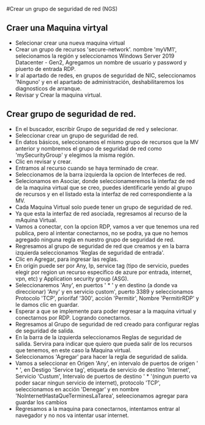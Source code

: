 #Crear un grupo de seguridad de red (NGS)

## Craer una Maquina virtyal
- Selecionar crear una nueva maquina virtual 
- Crear un grupo de recursos 'secure-network'. nombre 'myVM1', selecionamos la región y seleccionamos Windows Server 2019 Datacenter - Gen2, Agregamos un nombre de usuario y password y piuerto de entrada RDP.
- Ir al apartado de redes, en grupos de seguridad de NIC, seleccionamos 'Ninguno' y en el apartado de administración, deshabilitaremos los diagnosticos de arranque.
- Revisar y Crear la maquina virtual.

## Crear grupo de seguridad de red.
- En el buscador, escribir Grupo de seguridad de red y selecionar.
- Seleccionar crear un grupo de seguridad de red.
- En datos básicos, seleccionamos el mismo grupo de recursos que la MV anterior y nombremos el grupo de seguridad de red como 'mySecurityGroup' y elegimos la misma región.
- Clic en revisar y crear.
- Entramos al recurso cuando se haya terminado de crear.
- Seleccionamos de la barra izquierda la opcion de Interfeces de red.
- Selecionamos en Asociar, donde seleccionameremos la interfaz de red de la maquina virtual que se creo, puedes identificarle yendo al grupo de recursos y en el listado esta la interfaz de red correspondiente a la MV.
- Cada Maquina Virtual solo puede tener un grupo de seguridad de red.
- Ya que esta la interfaz de red asociada, regresamos al recurso de la mAquina Virtual.
- Vamos a conectar, con la opcion RDP, vamos a ver que tenemos una red publica, pero al intentar conectarnos, no se podra, ya que no hemos agregado ninguna regla en nuestro grupo de seguridad de red.
- Regresamos al grupo de seguridad de red que creamos y en la barra izquierda seleccionamos 'Reglas de seguridad de entrada'.
- Clic en Agregar, para ingresar las reglas.
- En origin puede ser por Any,  Ip, service tag (tipo de servicio, puedes elegir por region un recurso especifico de azure por entrada, internet, vpn, etc) y Application security group (ASG).
- Seleccionaremos 'Any', en puertos ' * ' y en destino (a donde va direccionar) 'Any' y en servicio çustom', puerto 3389 y seleccionamos Protocolo 'TCP', priorifaf '300', acción 'Permitir', Nombre 'PermitirRDP' y le damos clic en guardar.
- Esperar a que se implemente para poder regresar a la maquina virtual y conectarnos por RDP. Logrando conectarnos.
- Regresamos al Grupo de seguridad de red creado para configurar reglas de seguridad de salida.
- En la barra de la izquierda seleccionamos Reglas de seguridad de salida. Servira para indicar que quiero que pueda salir de los recursos que tenemos, en este caso la Maquina virtual.
- Seleccionamos 'Agregar' para hacer la regla de seguridad de salida.
- Vamos a seleccionar en Origen 'Any', en intervalo de puertos de origen ' * ', en Destigo 'Service tag', etiqueta de servicio de destino 'Internet', Servicio 'Custum', Intervalo de puertos de destino ' * '(ningun puerto va poder sacar ningun servicio de internet), protocolo 'TCP', seleccionamos en acción 'Denegar' y en nombre 'NoInternetHastaQueTerminesLaTarea', seleecionamos agregar para guardar los cambios
- Regresamos a la maquina para conectarnos, intentamos entrar al navegador y no nos va intentar usar internet.


